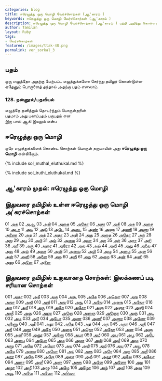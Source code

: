 ```yaml
---  
categories: blog  
title: ஈரெழுத்து ஒரு மொழி வேர்ச்சொற்கள் (ஆ'காரம் )
keywords: ஈரெழுத்து ஒரு மொழி வேர்ச்சொற்கள் (ஆ'காரம் )
description: ஈரெழுத்து ஒரு மொழி வேர்ச்சொற்கள் (ஆ'காரம் ) பற்றி அறிந்து கொள்ளலாம்.  
author: Tamilan  
layout: Ruby  
tags:  
- வேர்ச்சொற்கள்  
featured: /images/ttak-48.png  
permalink: ver_sorkal_3
---  
```


## பதம்  
ஒரு எழுத்தோ அதற்கு மேற்பட்ட எழுத்துக்களோ சேர்ந்து தமிழர் கொண்டுள்ள ஏதேனும் பொருளைத் தந்தால் அதற்கு பதம் எனலாம்.  
  

### 128. நன்னூல்/பதவியல்  
எழுத்தே தனித்தும் தொடர்ந்தும் பொருள்தரின்  
பதமாம் அது பகாப்பதம் பகுபதம் என  
இரு பால் ஆகி இயலும் என்ப  
  

## ஈரெழுத்து ஒரு மொழி  
ஒரே எழுத்துக்களைக் கொண்ட சொற்கள் பொருள் தருமாயின் அது **ஈரெழுத்து ஒரு மொழி** என்கிறோம்.  

{% include sol_muthal_eluthukal.md %}

{% include sol_iruthi_eluthukal.md %}

## ஆ'காரம் முதல்: ஈரெழுத்து ஒரு மொழி


## இதுவரை தமிழில் உள்ள ஈரெழுத்து ஒரு மொழி அ'கரச்சொற்கள்
01 [அக](https://ta.wiktionary.org/wiki/அக)
02 [அஆ](https://ta.wiktionary.org/wiki/அஆ)
03 [அகி](https://ta.wiktionary.org/wiki/அகி)
04 [அகை](https://ta.wiktionary.org/wiki/அகை)
05 [அகோ](https://ta.wiktionary.org/wiki/அகோ)
06 [அசா](https://ta.wiktionary.org/wiki/அசா)
07 [அசி](https://ta.wiktionary.org/wiki/அசி)
08 [அசு](https://ta.wiktionary.org/wiki/அசு)
09 [அசை](https://ta.wiktionary.org/wiki/அசை)
10 [அடா](https://ta.wiktionary.org/wiki/அடா)
11 [அடி](https://ta.wiktionary.org/wiki/அடி)
12 [அடு](https://ta.wiktionary.org/wiki/அடு)
13 [அடே](https://ta.wiktionary.org/wiki/அடே)
14 [அடை](https://ta.wiktionary.org/wiki/அடை)
15 [அண்](https://ta.wiktionary.org/wiki/அண்)
16 [அணா](https://ta.wiktionary.org/wiki/அணா)
17 [அணி](https://ta.wiktionary.org/wiki/அணி)
18 [அணு](https://ta.wiktionary.org/wiki/அணு)
19 [அணை](https://ta.wiktionary.org/wiki/அணை)
20 [அத](https://ta.wiktionary.org/wiki/அத)
21 [அத்](https://ta.wiktionary.org/wiki/அத்)
22 [அதா](https://ta.wiktionary.org/wiki/அதா)
23 [அதி](https://ta.wiktionary.org/wiki/அதி)
24 [அது](https://ta.wiktionary.org/wiki/அது)
25 [அதை](https://ta.wiktionary.org/wiki/அதை)
26 [அதோ](https://ta.wiktionary.org/wiki/அதோ)
27 [அந்](https://ta.wiktionary.org/wiki/அந்)
28 [அநு](https://ta.wiktionary.org/wiki/அநு)
29 [அப](https://ta.wiktionary.org/wiki/அப)
30 [அபி](https://ta.wiktionary.org/wiki/அபி)
31 [அம்](https://ta.wiktionary.org/wiki/அம்)
32 [அமை](https://ta.wiktionary.org/wiki/அமை)
33 [அயா](https://ta.wiktionary.org/wiki/அயா)
34 [அர](https://ta.wiktionary.org/wiki/அர)
35 [அர்](https://ta.wiktionary.org/wiki/அர்)
36 [அரா](https://ta.wiktionary.org/wiki/அரா)
37 [அரி](https://ta.wiktionary.org/wiki/அரி)
38 [அரீ](https://ta.wiktionary.org/wiki/அரீ)
39 [அரு](https://ta.wiktionary.org/wiki/அரு)
40 [அரை](https://ta.wiktionary.org/wiki/அரை)
41 [அரோ](https://ta.wiktionary.org/wiki/அரோ)
42 [அல](https://ta.wiktionary.org/wiki/அல)
43 [அல்](https://ta.wiktionary.org/wiki/அல்)
44 [அலி](https://ta.wiktionary.org/wiki/அலி)
45 [அலு](https://ta.wiktionary.org/wiki/அலு)
46 [அலை](https://ta.wiktionary.org/wiki/அலை)
47 [அவ](https://ta.wiktionary.org/wiki/அவ)
48 [அவ்](https://ta.wiktionary.org/wiki/அவ்)
49 [அவா](https://ta.wiktionary.org/wiki/அவா)
50 [அவி](https://ta.wiktionary.org/wiki/அவி)
51 [அவை](https://ta.wiktionary.org/wiki/அவை)
52 [அழி](https://ta.wiktionary.org/wiki/அழி)
53 [அழு](https://ta.wiktionary.org/wiki/அழு)
54 [அழை](https://ta.wiktionary.org/wiki/அழை)
55 [அள](https://ta.wiktionary.org/wiki/அள)
56 [அள்](https://ta.wiktionary.org/wiki/அள்)
57 [அளி](https://ta.wiktionary.org/wiki/அளி)
58 [அளை](https://ta.wiktionary.org/wiki/அளை)
59 [அற](https://ta.wiktionary.org/wiki/அற)
60 [அறி](https://ta.wiktionary.org/wiki/அறி)
61 [அறு](https://ta.wiktionary.org/wiki/அறு)
62 [அறை](https://ta.wiktionary.org/wiki/அறை)
63 [அன்](https://ta.wiktionary.org/wiki/அன்)
64 [அனி](https://ta.wiktionary.org/wiki/அனி)
65 [அனு](https://ta.wiktionary.org/wiki/அனு)
66 [அனே](https://ta.wiktionary.org/wiki/அனே)
67 [அனை](https://ta.wiktionary.org/wiki/அனை)
    
##  இதுவரை தமிழில் உருவாகாத சொற்கள்: இலக்கணப் படி சரியான சொற்கள்
    
001 [அகா](https://ta.wiktionary.org/wiki/அகா)
002 [அகீ](https://ta.wiktionary.org/wiki/அகீ)
003 [அகு](https://ta.wiktionary.org/wiki/அகு)
004 [அகூ](https://ta.wiktionary.org/wiki/அகூ)
005 [அகே](https://ta.wiktionary.org/wiki/அகே)
006 [அகௌ](https://ta.wiktionary.org/wiki/அகௌ)
007 [அங](https://ta.wiktionary.org/wiki/அங)
008 [அஙா](https://ta.wiktionary.org/wiki/அஙா)
009 [அஙி](https://ta.wiktionary.org/wiki/அஙி)
010 [அஙீ](https://ta.wiktionary.org/wiki/அஙீ)
011 [அஙு](https://ta.wiktionary.org/wiki/அஙு)
012 [அஙூ](https://ta.wiktionary.org/wiki/அஙூ)
013 [அஙே](https://ta.wiktionary.org/wiki/அஙே)
014 [அஙை](https://ta.wiktionary.org/wiki/அஙை)
015 [அஙோ](https://ta.wiktionary.org/wiki/அஙோ)
016 [அச](https://ta.wiktionary.org/wiki/அச)
017 [அசீ](https://ta.wiktionary.org/wiki/அசீ)
018 [அசூ](https://ta.wiktionary.org/wiki/அசூ)
019 [அசே](https://ta.wiktionary.org/wiki/அசே)
020 [அசோ](https://ta.wiktionary.org/wiki/அசோ)
021 [அஞ](https://ta.wiktionary.org/wiki/அஞ)
022 [அஞா](https://ta.wiktionary.org/wiki/அஞா)
023 [அஞி](https://ta.wiktionary.org/wiki/அஞி)
024 [அஞீ](https://ta.wiktionary.org/wiki/அஞீ)
025 [அஞு](https://ta.wiktionary.org/wiki/அஞு)
026 [அஞூ](https://ta.wiktionary.org/wiki/அஞூ)
027 [அஞே](https://ta.wiktionary.org/wiki/அஞே)
028 [அஞை](https://ta.wiktionary.org/wiki/அஞை)
029 [அஞோ](https://ta.wiktionary.org/wiki/அஞோ)
030 [அஞ்](https://ta.wiktionary.org/wiki/அஞ்)
031 [அட](https://ta.wiktionary.org/wiki/அட)
032 [அடீ](https://ta.wiktionary.org/wiki/அடீ)
033 [அடூ](https://ta.wiktionary.org/wiki/அடூ)
034 [அடோ](https://ta.wiktionary.org/wiki/அடோ)
035 [அண](https://ta.wiktionary.org/wiki/அண)
036 [அணீ](https://ta.wiktionary.org/wiki/அணீ)
037 [அணூ](https://ta.wiktionary.org/wiki/அணூ)
038 [அணே](https://ta.wiktionary.org/wiki/அணே)
039 [அணோ](https://ta.wiktionary.org/wiki/அணோ)
040 [அதீ](https://ta.wiktionary.org/wiki/அதீ)
041 [அதூ](https://ta.wiktionary.org/wiki/அதூ)
042 [அதே](https://ta.wiktionary.org/wiki/அதே)
043 [அத்](https://ta.wiktionary.org/wiki/அத்)
044 [அந](https://ta.wiktionary.org/wiki/அந)
045 [அநா](https://ta.wiktionary.org/wiki/அநா)
046 [அநி](https://ta.wiktionary.org/wiki/அநி)
047 [அநீ](https://ta.wiktionary.org/wiki/அநீ)
048 [அநூ](https://ta.wiktionary.org/wiki/அநூ)
049 [அநே](https://ta.wiktionary.org/wiki/அநே)
050 [அநை](https://ta.wiktionary.org/wiki/அநை)
051 [அநொ](https://ta.wiktionary.org/wiki/அநொ)
052 [அநோ](https://ta.wiktionary.org/wiki/அநோ)
053 [அன](https://ta.wiktionary.org/wiki/அன)
054 [அனா](https://ta.wiktionary.org/wiki/அனா)
055 [அனீ](https://ta.wiktionary.org/wiki/அனீ)
056 [அனூ](https://ta.wiktionary.org/wiki/அனூ)
057 [அனோ](https://ta.wiktionary.org/wiki/அனோ)
058 [அபா](https://ta.wiktionary.org/wiki/அபா)
059 [அபீ](https://ta.wiktionary.org/wiki/அபீ)
060 [அபு](https://ta.wiktionary.org/wiki/அபு)
061 [அபூ](https://ta.wiktionary.org/wiki/அபூ)
062 [அபே](https://ta.wiktionary.org/wiki/அபே)
063 [அபை](https://ta.wiktionary.org/wiki/அபை)
064 [அபோ](https://ta.wiktionary.org/wiki/அபோ)
065 [அம](https://ta.wiktionary.org/wiki/அம)
066 [அமா](https://ta.wiktionary.org/wiki/அமா)
067 [அமி](https://ta.wiktionary.org/wiki/அமி)
068 [அமீ](https://ta.wiktionary.org/wiki/அமீ)
069 [அமு](https://ta.wiktionary.org/wiki/அமு)
070 [அமூ](https://ta.wiktionary.org/wiki/அமூ)
071 [அமே](https://ta.wiktionary.org/wiki/அமே)
072 [அமோ](https://ta.wiktionary.org/wiki/அமோ)
073 [அய](https://ta.wiktionary.org/wiki/அய)
074 [அயி](https://ta.wiktionary.org/wiki/அயி)
075 [அயீ](https://ta.wiktionary.org/wiki/அயீ)
076 [அயு](https://ta.wiktionary.org/wiki/அயு)
077 [அயூ](https://ta.wiktionary.org/wiki/அயூ)
078 [அயே](https://ta.wiktionary.org/wiki/அயே)
079 [அயை](https://ta.wiktionary.org/wiki/அயை)
080 [அயோ](https://ta.wiktionary.org/wiki/அயோ)
081 [அய்](https://ta.wiktionary.org/wiki/அய்)
082 [அரூ](https://ta.wiktionary.org/wiki/அரூ)
083 [அரே](https://ta.wiktionary.org/wiki/அரே)
084 [அறா](https://ta.wiktionary.org/wiki/அறா)
085 [அறீ](https://ta.wiktionary.org/wiki/அறீ)
086 [அறூ](https://ta.wiktionary.org/wiki/அறூ)
087 [அறே](https://ta.wiktionary.org/wiki/அறே)
088 [அறோ](https://ta.wiktionary.org/wiki/அறோ)
089 [அலா](https://ta.wiktionary.org/wiki/அலா)
090 [அலீ](https://ta.wiktionary.org/wiki/அலீ)
091 [அலூ](https://ta.wiktionary.org/wiki/அலூ)
092 [அலே](https://ta.wiktionary.org/wiki/அலே)
093 [அலோ](https://ta.wiktionary.org/wiki/அலோ)
094 [அளா](https://ta.wiktionary.org/wiki/அளா)
095 [அளீ](https://ta.wiktionary.org/wiki/அளீ)
096 [அளு](https://ta.wiktionary.org/wiki/அளு)
097 [அளூ](https://ta.wiktionary.org/wiki/அளூ)
098 [அளே](https://ta.wiktionary.org/wiki/அளே)
099 [அளோ](https://ta.wiktionary.org/wiki/அளோ)
100 [அழ](https://ta.wiktionary.org/wiki/அழ)
101 [அழா](https://ta.wiktionary.org/wiki/அழா)
102 [அழீ](https://ta.wiktionary.org/wiki/அழீ)
103 [அழூ](https://ta.wiktionary.org/wiki/அழூ)
104 [அழே](https://ta.wiktionary.org/wiki/அழே)
105 [அழோ](https://ta.wiktionary.org/wiki/அழோ)
106 [அழ்](https://ta.wiktionary.org/wiki/அழ்)
107 [அவீ](https://ta.wiktionary.org/wiki/அவீ)
108 [அவு](https://ta.wiktionary.org/wiki/அவு)
109 [அவூ](https://ta.wiktionary.org/wiki/அவூ)
110 [அவே](https://ta.wiktionary.org/wiki/அவே)
111 [அவோ](https://ta.wiktionary.org/wiki/அவோ)
112 [அவௌ](https://ta.wiktionary.org/wiki/அவௌ)